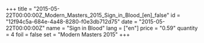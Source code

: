 +++
title = "2015-05-22T00:00:00Z_Modern_Masters_2015_Sign_in_Blood_[en]_false"
id = "12f94c5a-684e-4a48-8280-f0e3db712d75"
date = "2015-05-22T00:00:00Z"
name = "Sign in Blood"
lang = ["en"]
price = "0.59"
quantity = 4
foil = false
set = "Modern Masters 2015"
+++
